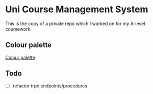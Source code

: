 # Uni Course Management System
This is the copy of a private repo which I worked on for my A-level coursework.

## Colour palette

[Colour palette](https://coolors.co/002e3b-edf3fa-ffffff-0053b3-00131d)

## Todo

- [ ] refactor trpc endpoints/procedures
